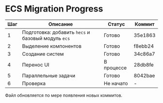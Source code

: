 # ECS Migration Progress

| Шаг | Описание | Статус | Коммит |
|-----|----------|--------|--------|
| 1   | Подготовка: добавить `hecs` и базовый модуль `ecs` | Готово | 35e1863 |
| 2   | Выделение компонентов | Готово | f8ebb24 |
| 3   | Создание систем | Готово | 34c86a7 |
| 4   | Перенос UI | В процессе | 28db8fe |
| 5   | Параллельные задачи | Готово | 8042bae |
| 6   | Проверка | Не начато | - |

Файл обновляется по мере появления новых коммитов.
